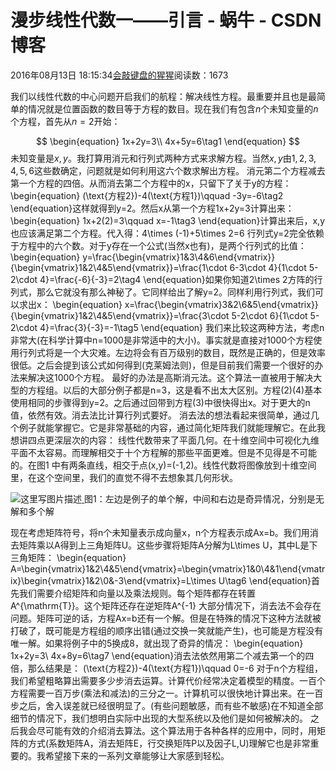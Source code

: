 
# 漫步线性代数一——引言 - 蜗牛 - CSDN博客


2016年08月13日 18:15:34[会敲键盘的猩猩](https://me.csdn.net/u010182633)阅读数：1673


我们以线性代数的中心问题开启我们的航程：解决线性方程。最重要并且也是最简单的情况就是位置函数的数目等于方程的数目。现在我们有包含$n$个未知变量的$n$个方程，首先从$n=2$开始：

$$
\begin{equation}
1x+2y=3\\
4x+5y=6\tag1
\end{equation}
$$
未知变量是$x,y$。我打算用消元和行列式两种方式来求解方程。当然$x,y$由$1,2,3,4,5,6$这些数确定，问题就是如何利用这六个数求解出方程。
消元第二个方程减去第一个方程的四倍。从而消去第二个方程中的x，只留下了关于y的方程：
\begin{equation}
    (\text{方程2})-4(\text{方程1})\qquad -3y=-6\tag2
    \end{equation}这样就得到y=2。然后x从第一个方程1x+2y=3计算出来：
\begin{equation}
    1x+2(2)=3\qquad x=-1\tag3
    \end{equation}计算出来后，x,y也应该满足第二个方程。代入得：4\times (-1)+5\times 2=6
行列式y=2完全依赖于方程中的六个数。对于y存在一个公式(当然x也有)，是两个行列式的比值：
\begin{equation}
    y=\frac{\begin{vmatrix}1&3\\4&6\end{vmatrix}}{\begin{vmatrix}1&2\\4&5\end{vmatrix}}=\frac{1\cdot 6-3\cdot 4}{1\cdot 5-2\cdot 4}=\frac{-6}{-3}=2\tag4
    \end{equation}如果你知道2\times 2方阵的行列式，那么它就没有那么神秘了。它同样给出了解y=2。同样利用行列式，我们可以求出x：
\begin{equation}
    x=\frac{\begin{vmatrix}3&2\\6&5\end{vmatrix}}{\begin{vmatrix}1&2\\4&5\end{vmatrix}}=\frac{3\cdot 5-2\cdot 6}{1\cdot 5-2\cdot 4}=\frac{3}{-3}=-1\tag5
    \end{equation}
我们来比较这两种方法，考虑n非常大(在科学计算中n=1000是非常适中的大小)。事实就是直接对1000个方程使用行列式将是一个大灾难。左边将会有百万级别的数目，既然是正确的，但是效率很低。之后会提到该公式如何得到(克莱姆法则)，但是目前我们需要一个很好的办法来解决这1000个方程。
最好的办法是高斯消元法。这个算法一直被用于解决大型的方程组。以后的大部分例子都是n=3，这是看不出太大区别。方程(2)(4)基本使用相同的步骤得到y=2。之后通过回带到方程(3)中很快得出x。对于更大的n值，依然有效。消去法比计算行列式要好。
消去法的想法看起来很简单，通过几个例子就能掌握它。它是非常基础的内容，通过简化矩阵我们就能理解它。在此我想讲四点更深层次的内容：
线性代数带来了平面几何。在十维空间中可视化九维平面不太容易。而理解相交于十个方程解的那些平面更难。但是不见得是不可能的。在图1 中有两条直线，相交于点(x,y)=(-1,2)。线性代数将图像放到十维空间里，在这个空间里，我们的直觉不得不去想象其几何形状。

![这里写图片描述](https://img-blog.csdn.net/20160813181332062)[ ](https://img-blog.csdn.net/20160813181332062)
图1：左边是例子的单个解，中间和右边是奇异情况，分别是无解和多个解

[
](https://img-blog.csdn.net/20160813181332062)现在考虑矩阵符号，将n个未知量表示成向量x，n个方程表示成Ax=b。我们用消去矩阵乘以A得到上三角矩阵U。这些步骤将矩阵A分解为L\times U，其中L是下三角矩阵：
\begin{equation}
  A=\begin{vmatrix}1&2\\4&5\end{vmatrix}=\begin{vmatrix}1&0\\4&1\end{vmatrix}\begin{vmatrix}1&2\\0&-3\end{vmatrix}=L\times U\tag6
    \end{equation}首先我们需要介绍矩阵和向量以及乘法规则。每个矩阵都存在转置A^{\mathrm{T}}。这个矩阵还存在逆矩阵A^{-1}
大部分情况下，消去法不会存在问题。矩阵可逆的话，方程Ax=b还有一个解。但是在特殊的情况下这种方法就被打破了，既可能是方程组的顺序出错(通过交换一笑就能产生)，也可能是方程没有唯一解。如果将例子中的5换成8，就出现了奇异的情况：
\begin{equation}
    1x+2y=3\\
    4x+8y=6\tag7
    \end{equation}消去法依然用第二个减去第一个的四倍，那么结果是：
(\text{方程2})-4(\text{方程1})\qquad 0=-6
对于n个方程组，我们希望粗略算出需要多少步消去运算。计算代价经常决定着模型的精度。一百个方程需要一百万步(乘法和减法)的三分之一。计算机可以很快地计算出来。在一百步之后，舍入误差就已经很明显了。(有些问题敏感，而有些不敏感)在不知道全部细节的情况下，我们想明白实际中出现的大型系统以及他们是如何被解决的。
之后我会尽可能有效的介绍消去算法。这个算法用于各种各样的应用中，同时，用矩阵的方式(系数矩阵A，消去矩阵E，行交换矩阵P以及因子L,U)理解它也是非常重要的。我希望接下来的一系列文章能够让大家感到轻松。

[
](https://img-blog.csdn.net/20160813181332062)
